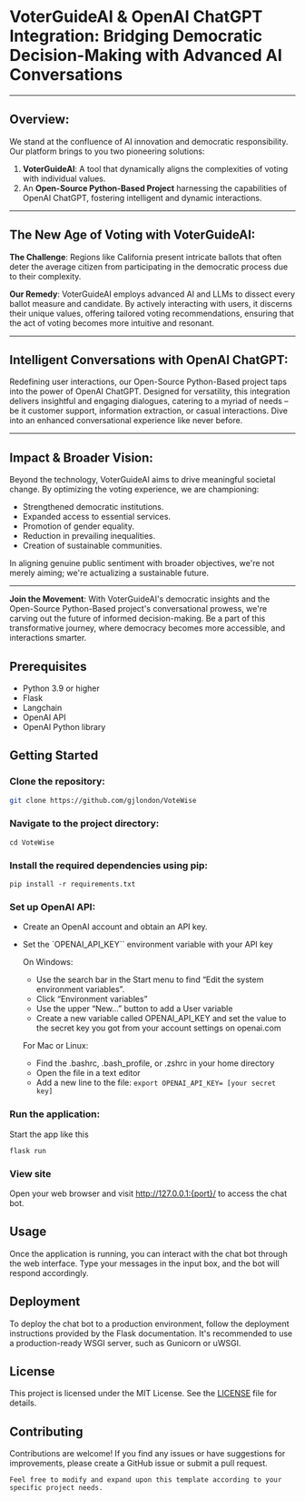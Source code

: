 # VoterGuideAI & OpenAI ChatGPT Integration: Bridging Democratic Decision-Making with Advanced AI Conversations

---

## Overview:

We stand at the confluence of AI innovation and democratic responsibility. Our platform brings to you two pioneering solutions:

1. **VoterGuideAI**: A tool that dynamically aligns the complexities of voting with individual values.
2. An **Open-Source Python-Based Project** harnessing the capabilities of OpenAI ChatGPT, fostering intelligent and dynamic interactions.

---

## The New Age of Voting with VoterGuideAI:

**The Challenge**: 
Regions like California present intricate ballots that often deter the average citizen from participating in the democratic process due to their complexity.

**Our Remedy**: 
VoterGuideAI employs advanced AI and LLMs to dissect every ballot measure and candidate. By actively interacting with users, it discerns their unique values, offering tailored voting recommendations, ensuring that the act of voting becomes more intuitive and resonant.

---

## Intelligent Conversations with OpenAI ChatGPT:

Redefining user interactions, our Open-Source Python-Based project taps into the power of OpenAI ChatGPT. Designed for versatility, this integration delivers insightful and engaging dialogues, catering to a myriad of needs – be it customer support, information extraction, or casual interactions. Dive into an enhanced conversational experience like never before.

---

## Impact & Broader Vision:

Beyond the technology, VoterGuideAI aims to drive meaningful societal change. By optimizing the voting experience, we are championing:

- Strengthened democratic institutions.
- Expanded access to essential services.
- Promotion of gender equality.
- Reduction in prevailing inequalities.
- Creation of sustainable communities.

In aligning genuine public sentiment with broader objectives, we're not merely aiming; we're actualizing a sustainable future.

---

**Join the Movement**:
With VoterGuideAI's democratic insights and the Open-Source Python-Based project's conversational prowess, we're carving out the future of informed decision-making. Be a part of this transformative journey, where democracy becomes more accessible, and interactions smarter.


## Prerequisites

- Python 3.9 or higher
- Flask
- Langchain
- OpenAI API
- OpenAI Python library

## Getting Started

### Clone the repository:

```bash
git clone https://github.com/gjlondon/VoteWise
```

###  Navigate to the project directory:
    
```
cd VoteWise
```

### Install the required dependencies using pip:
    
```
pip install -r requirements.txt
````

### Set up OpenAI API:

- Create an OpenAI account and obtain an API key.
- Set the `OPENAI_API_KEY`` environment variable with your API key 

    On Windows:
    - Use the search bar in the Start menu to find “Edit the system environment variables”.
    - Click “Environment variables”
    - Use the upper “New…” button to add a User variable
    - Create a new variable called OPENAI_API_KEY and set the value to the secret key you got from your account settings on openai.com

    For Mac or Linux:
    - Find the .bashrc, .bash_profile, or .zshrc in your home directory
    - Open the file in a text editor
    - Add a new line to the file:
    ``export OPENAI_API_KEY= [your secret key]``

### Run the application:

Start the app like this

```
flask run
```

### View site
 Open your web browser and visit http://127.0.0.1:{port}/ to access the chat bot.



## Usage
Once the application is running, you can interact with the chat bot through the web interface. Type your messages in the input box, and the bot will respond accordingly.

## Deployment
To deploy the chat bot to a production environment, follow the deployment instructions provided by the Flask documentation. It's recommended to use a production-ready WSGI server, such as Gunicorn or uWSGI.

## License
This project is licensed under the MIT License. See the [LICENSE](LICENSE) file for details.

## Contributing
Contributions are welcome! If you find any issues or have suggestions for improvements, please create a GitHub issue or submit a pull request.

    Feel free to modify and expand upon this template according to your specific project needs.


